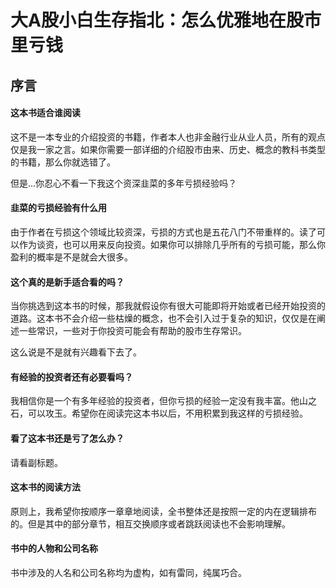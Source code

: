 # 大A股小白生存指北：怎么优雅地在股市里亏钱

## 序言

#### 这本书适合谁阅读
这不是一本专业的介绍投资的书籍，作者本人也非金融行业从业人员，所有的观点仅是我一家之言。如果你需要一部详细的介绍股市由来、历史、概念的教科书类型的书籍，那么你就选错了。

但是...你忍心不看一下我这个资深韭菜的多年亏损经验吗？

#### 韭菜的亏损经验有什么用
由于作者在亏损这个领域比较资深，亏损的方式也是五花八门不带重样的。读了可以作为谈资，也可以用来反向投资。如果你可以排除几乎所有的亏损可能，那么你盈利的概率是不是就会大很多。

#### 这个真的是新手适合看的吗？
当你挑选到这本书的时候，那我就假设你有很大可能即将开始或者已经开始投资的道路。这本书不会介绍一些枯燥的概念，也不会引入过于复杂的知识，仅仅是在阐述一些常识，一些对于你投资可能会有帮助的股市生存常识。

这么说是不是就有兴趣看下去了。

#### 有经验的投资者还有必要看吗？
我相信你是一个有多年经验的投资者，但你亏损的经验一定没有我丰富。他山之石，可以攻玉。希望你在阅读完这本书以后，不用积累到我这样的亏损经验。

#### 看了这本书还是亏了怎么办？
请看副标题。

#### 这本书的阅读方法
原则上，我希望你按顺序一章章地阅读，全书整体还是按照一定的内在逻辑排布的。但是其中的部分章节，相互交换顺序或者跳跃阅读也不会影响理解。

#### 书中的人物和公司名称
书中涉及的人名和公司名称均为虚构，如有雷同，纯属巧合。
